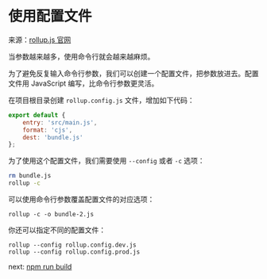 # 使用配置文件

来源：[rollup.js 官网](https://rollupjs.org/#using-config-files)

当参数越来越多，使用命令行就会越来越麻烦。

为了避免反复输入命令行参数，我们可以创建一个配置文件，把参数放进去。配置文件用 JavaScript 编写，比命令行参数更灵活。

在项目根目录创建 `rollup.config.js` 文件，增加如下代码：

```javascript
export default {
    entry: 'src/main.js',
    format: 'cjs',
    dest: 'bundle.js'
};
```

为了使用这个配置文件，我们需要使用 `--config` 或者 `-c` 选项：

```bash
rm bundle.js
rollup -c 
```

可以使用命令行参数覆盖配置文件的对应选项：

```
rollup -c -o bundle-2.js
```

你还可以指定不同的配置文件：

```
rollup --config rollup.config.dev.js
rollup --config rollup.config.prod.js
```

next: [npm run build](./npm-run-build.md)